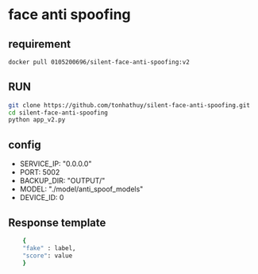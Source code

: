 # face anti spoofing
## requirement
```bash
docker pull 0105200696/silent-face-anti-spoofing:v2
```
## RUN 
```bash
git clone https://github.com/tonhathuy/silent-face-anti-spoofing.git
cd silent-face-anti-spoofing
python app_v2.py
``` 
## config 
* SERVICE_IP: "0.0.0.0"
* PORT: 5002
* BACKUP_DIR: "OUTPUT/"
* MODEL: "./model/anti_spoof_models"
* DEVICE_ID: 0

## Response template
```bash
	{
	"fake" : label, 
	"score": value
	}
```
